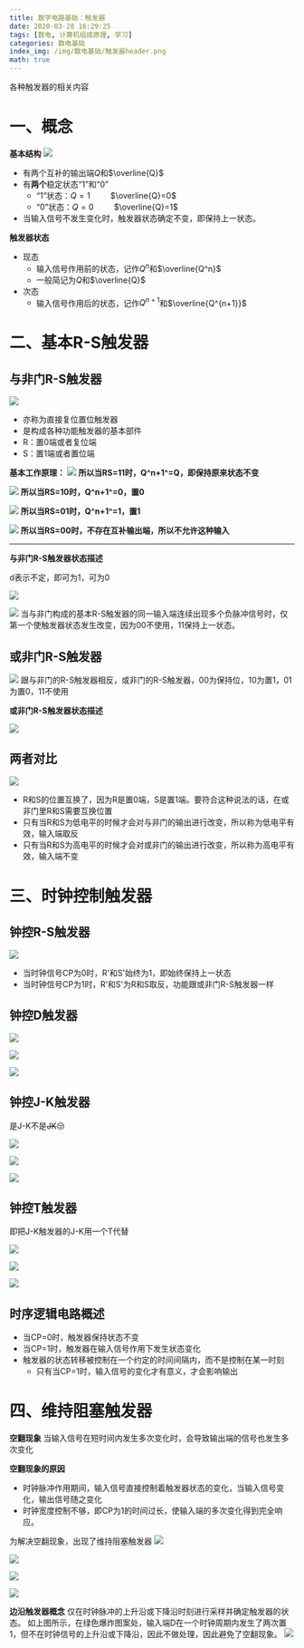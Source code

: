 ```yaml
---
title: 数字电路基础：触发器
date: 2020-03-28 16:29:25
tags: [数电, 计算机组成原理, 学习]
categories: 数电基础
index_img: /img/数电基础/触发器header.png
math: true
---
```


各种触发器的相关内容

<!-- more -->

# 一、概念

**基本结构**
![](/img/数电基础/触发器header.png)
- 有两个互补的输出端$Q$和$\overline{Q}$
- 有**两个**稳定状态“1”和“0”
  - “1”状态：$Q=1$ &emsp;&emsp; $\overline{Q}=0$
  - “0”状态：$Q=0$ &emsp;&emsp; $\overline{Q}=1$
- 当输入信号不发生变化时，触发器状态确定不变，即保持上一状态。

**触发器状态**
- 现态
  - 输入信号作用前的状态，记作$Q^n$和$\overline{Q^n}$
  - 一般简记为$Q$和$\overline{Q}$
- 次态
  - 输入信号作用后的状态，记作$Q^{n+1}$和$\overline{Q^{n+1}}$

# 二、基本R-S触发器

## 与非门R-S触发器

![](/img/数电基础/R-S触发器.png)
- 亦称为直接复位置位触发器
- 是构成各种功能触发器的基本部件
- R：置0端或者复位端
- S：置1端或者置位端

**基本工作原理：**
![](/img/数电基础/RS=11.png)
**所以当RS=11时，Q^n+1^=Q，即保持原来状态不变**

![](/img/数电基础/RS=01.png)
**所以当RS=10时，Q^n+1^=0，置0**

![](/img/数电基础/RS=01.png)
**所以当RS=01时，Q^n+1^=1，置1**

![](/img/数电基础/RS=00.png)
**所以当RS=00时，不存在互补输出端，所以不允许这种输入**

<hr />

**与非门R-S触发器状态描述**

d表示不定，即可为1，可为0

![](/img/数电基础/与非门R-S触发器.png)

![](/img/数电基础/RS特征.png)
当与非门构成的基本R-S触发器的同一输入端连续出现多个负脉冲信号时，仅第一个使触发器状态发生改变，因为00不使用，11保持上一状态。

## 或非门R-S触发器

![](/img/数电基础/或非门R-S触发器.png)
跟与非门的R-S触发器相反，或非门的R-S触发器，00为保持位，10为置1，01为置0，11不使用

**或非门R-S触发器状态描述**

![](/img/数电基础/或非门R-S触发器状态.png)


## 两者对比
![](/img/数电基础/与非门或非门R-S触发器.png)

- R和S的位置互换了，因为R是置0端，S是置1端。要符合这种说法的话，在或非门里R和S需要互换位置
- 只有当R和S为低电平的时候才会对与非门的输出进行改变，所以称为低电平有效，输入端取反
- 只有当R和S为高电平的时候才会对或非门的输出进行改变，所以称为高电平有效，输入端不变

# 三、时钟控制触发器

## 钟控R-S触发器

![](/img/数电基础/钟控R-S触发器.png)

- 当时钟信号CP为0时，R'和S'始终为1，即始终保持上一状态
- 当时钟信号CP为1时，R'和S'为R和S取反，功能跟或非门R-S触发器一样

## 钟控D触发器
![](/img/数电基础/钟控D触发器.png)

![](/img/数电基础/钟控D触发器分析.png)

![](/img/数电基础/钟控D触发器状态.png)

## 钟控J-K触发器
是J-K不是~~JK~~😒

![](/img/数电基础/钟控J-K触发器.png)

![](/img/数电基础/钟控J-K触发器分析.png)

![](/img/数电基础/钟控J-K触发器状态.png)

## 钟控T触发器
即把J-K触发器的J-K用一个T代替

![](/img/数电基础/钟控T触发器.png)

![](/img/数电基础/钟控T触发器分析.png)

![](/img/数电基础/钟控T触发器状态.png)

## 时序逻辑电路概述
- 当CP=0时，触发器保持状态不变
- 当CP=1时，触发器在输入信号作用下发生状态变化
- 触发器的状态转移被控制在一个约定的时间间隔内，而不是控制在某一时刻
  - 只有当CP=1时，输入信号的变化才有意义，才会影响输出


# 四、维持阻塞触发器

**空翻现象**
当输入信号在短时间内发生多次变化时，会导致输出端的信号也发生多次变化

**空翻现象的原因**
- 时钟脉冲作用期间，输入信号直接控制着触发器状态的变化，当输入信号变化，输出信号随之变化
- 时钟宽度控制不够，即CP为1的时间过长，使输入端的多次变化得到完全响应。

为解决空翻现象，出现了维持阻塞触发器
![](/img/数电基础/维持阻塞触发器.png)

![](/img/数电基础/维持阻塞触发器2.png)

![](/img/数电基础/维持阻塞触发器分析.png)

![](/img/数电基础/维持阻塞触发器分析2.png)

**边沿触发器概念**
仅在时钟脉冲的上升沿或下降沿时刻进行采样并确定触发器的状态。
如上图所示，在绿色爆炸图案处，输入端D在一个时钟周期内发生了两次置1，但不在时钟信号的上升沿或下降沿，因此不做处理，因此避免了空翻现象。
![](/img/数电基础/边沿触发器.png)